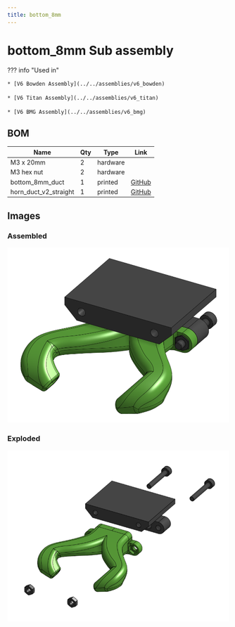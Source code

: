 ```yaml
---
title: bottom_8mm
---
```



# bottom_8mm Sub assembly




??? info "Used in"
    
    * [V6 Bowden Assembly](../../assemblies/v6_bowden)
    
    * [V6 Titan Assembly](../../assemblies/v6_titan)
    
    * [V6 BMG Assembly](../../assemblies/v6_bmg)
    



## BOM

| Name | Qty | Type | Link |
| ---- | --- | ---- | ---- |
| M3 x 20mm | 2 | hardware |  |
| M3 hex nut | 2 | hardware |  |
| bottom_8mm_duct | 1 | printed | [GitHub](https://github.com/pkucmus/EVA/tree/master/stl/Bottoms/bottom_8mm_duct.stl) |
| horn_duct_v2_straight | 1 | printed | [GitHub](https://github.com/pkucmus/EVA/tree/master/stl/horn_duct_v2_straight.stl) |


## Images

### Assembled

![](../assets/images/sub_assemblies/bottom_8mm.png)

### Exploded

![](../assets/images/sub_assemblies/bottom_8mm_exploded.png)